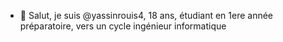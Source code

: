 - 👋 Salut, je suis @yassinrouis4, 18 ans, étudiant en 1ere année préparatoire, vers un cycle ingénieur informatique
<!--- 👀 Je suis intéressé dans tout ce qui est informatique, technologies etc...--->
<!--- 🌱 I’m currently learning ...--->
<!--- 💞️ I’m looking to collaborate on ...--->
<!--- 📫 How to reach me ...--->

<!---
yassinrouis4/yassinrouis4 is a ✨ special ✨ repository because its `README.md` (this file) appears on your GitHub profile.
You can click the Preview link to take a look at your changes.
--->

